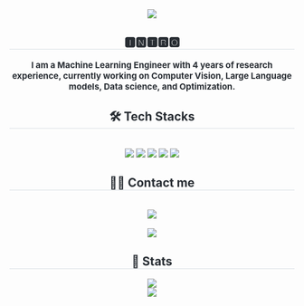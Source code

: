 <div align= "center">
    <img src="https://capsule-render.vercel.app/api?type=soft&color=ffffff&height=120&text=Youngbin's%20Github&animation=scaleIn&fontColor=0969da&fontSize=60" />
    </div>
    <div align= "center"> 
    <h2 style="border-bottom: 1px solid #d8dee4; color: #282d33;"> 🅸🅽🆃🆁🅾 </h2>  
    <div style="font-weight: 700; font-size: 15px; text-align: center; color: #282d33;"> I am a Machine Learning Engineer with 4 years of research experience, currently working on Computer Vision, Large Language models, Data science, and Optimization. </div> 
    </div>
    <div align= "center">
    <h2 style="border-bottom: 1px solid #d8dee4; color: #282d33;"> 🛠️ Tech Stacks </h2> <br> 
    <div style="margin: 0 auto; text-align: center;" align= "center"> <img src="https://img.shields.io/badge/Python-3776AB?style=flat&logo=Python&logoColor=white">
          <img src="https://img.shields.io/badge/Javascript-F7DF1E?style=flat&logo=Javascript&logoColor=white">
          <img src="https://img.shields.io/badge/PyTorch-EE4C2C?style=flat&logo=PyTorch&logoColor=white">
          <img src="https://img.shields.io/badge/Tensorflow-FF6F00?style=flat&logo=Tensorflow&logoColor=white">
          <img src="https://img.shields.io/badge/React-61DAFB?style=flat&logo=React&logoColor=white">
          <br/>
          </div>
    </div>
    <div align= "center">
    <h2 style="border-bottom: 1px solid #d8dee4; color: #282d33;"> 🧑‍💻 Contact me </h2> <br> 
    <div align= "center"> <a href=mailto:curo0618@gmail.com> <img src="https://img.shields.io/badge/Gmail-EA4335?style=flat&logo=Gmail&logoColor=white&link=mailto:curo0618@gmail.com"> </a>
          </div>  <br> 
    <div align= "center"> <a href="https://hits.seeyoufarm.com"> <img src="https://hits.seeyoufarm.com/api/count/incr/badge.svg?url=https%3A%2F%2Fgithub.com%2Flzcuro%2F&count_bg=%23000000&title_bg=%23000000&icon=github.svg&icon_color=%23FFFFFF&title=GitHub&edge_flat=false"/></a>
       </div> 
    </div>
    <div align= "center"> 
    <h2 style="border-bottom: 1px solid #d8dee4; color: #282d33;"> 🏅 Stats </h2> <div align= "center"> <img src="https://github-readme-stats.vercel.app/api?username=lzcuro&bg_color=60,080808,&title_color=000000&text_color=000000"
         /> <br/> <img src="https://github-readme-stats.vercel.app/api/top-langs/?username=lzcuro&layout=compact&bg_color=60,080808,&title_color=000000&text_color=000000"
           /> </div> 
    </div>
    

